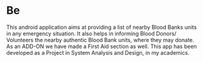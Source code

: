 # Be
This android application aims at providing a list of nearby Blood Banks units in any emergency situation.
It also helps in informing Blood Donors/ Volunteers the nearby authentic Blood Bank units, where they may donate.
As an ADD-ON we have made a First Aid section as well.
This app has been developed as a Project in System Analysis and Design, in my academics.

